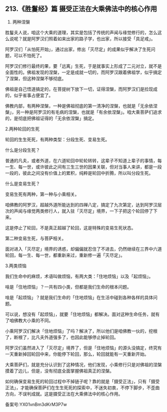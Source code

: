 ## 213.《胜鬘经》篇 摄受正法在大乘佛法中的核心作用
1. 两种涅槃


胜鬘夫人说，咱这个大乘的道理，其实是包括了传统的声闻与缘觉修行的，怎么这么说呢？就是阿罗汉们照着如来出家的路子学，也出家，所以接受「具足戒」。


阿罗汉们「从怕死开始」，通过出家，修出「灭尽定」的成果似乎解决了生死问题，可以不怕死了。


阿罗汉们修行最终的果，要「远离」生死，于是就事实上形成了二元对立，就不是全面性的。佛祖发现的涅槃，一定是成就一切的，而阿罗汉跟着佛祖学，似乎搞定了涅槃，但这种涅槃不够彻底。


佛祖是自己悟道搞定的，在菩提树下放下一切，证得涅槃，而阿罗汉们是捡现成的，似乎省事占便宜了。


佛教内部，有两种涅槃，一种是佛祖彻底的第一清净的涅槃，也就是「无余依涅槃」，另一种是阿罗汉的有毛病的涅槃，也就是「有余依涅槃」。咱大乘菩萨们追求的，是彻底把佛祖证得的「无余依涅槃」搞定。


2.两种轮回的生死


轮回的生生死死，有两种类型：分段生死、变易生死。


什么是分段生死？


普通的凡夫，或者外道，在六道轮回中轮轮转转，这辈子不知道上辈子的事情，每一生、每一世，或许彼此之间有三生三世的因果关联，但对当事人来讲，都是一段一段的，彼此之间没有价值上的累积，纯粹是轮回中折腾，所以叫分段生死。


什么是变易生死？


变易生死有两种，第一种与小乘相关。


咱佛教的阿罗汉，超越外道所能达到的四禅八定，搞定了九次第定，达到阿罗汉层次的声闻与缘觉两类修行人，就入驻「灭尽定」境界，一下子把这个轮回停了下来。


这是停止了轮回，不是真正超越了轮回，这是特殊的变易生死状态。


第二种变易生死，与菩萨相关。


面对进入「灭尽定」境界的诱惑，却偏偏就忍住了不进去，仍然继续在三界中六道轮回，每一生、每一世，都重新来过，重新修一遍「灭尽定」。


3.两类烦恼


我们生命中的麻烦，术语叫做烦恼，有两大类：「住地烦恼」以及「起烦恼」。


啥是「住地烦恼」？一共有四小类，但都是我们生命的根本问题。


啥是「起烦恼」？就是我们生命的「住地烦恼」在生活中碰到各种各样的具体问题。


可以说，想没有「起烦恼」，就要「住地烦恼」都解决。面对这种生命任务，就有了咱佛教大小乘的不同。


小乘阿罗汉们解决「住地烦恼」了吗？解决了，所以他们是咱佛教一伙的，挖根了，断根了，比凡夫外道强多了，也因此能够停止掉轮回。


阿罗汉们虽然进入了「灭尽定」境界了，但是「住地烦恼」的源头没搞定，终究有一天重新掉回轮回中来，你能停下轮回，那么，轮回就能有一天重新开始。


大乘菩萨们，就是充分认识到了这种情况，他们发现，小乘修行只是对佛祖的涅槃摸着了边儿，但是，没有彻底全面掌握佛祖真正的涅槃。


如何确保变易生死的轮回过程中不掉链子呢？靠的就是「摄受正法」，只有「摄受正法」，才能确保菩萨们在生生死死的探索中，不迷失初衷，不停下脚步，不歪曲方向，不误判成就。这是摄受正法在大乘佛法中的核心作用。


备案号:YX01vnBm3dKrM3P7w

